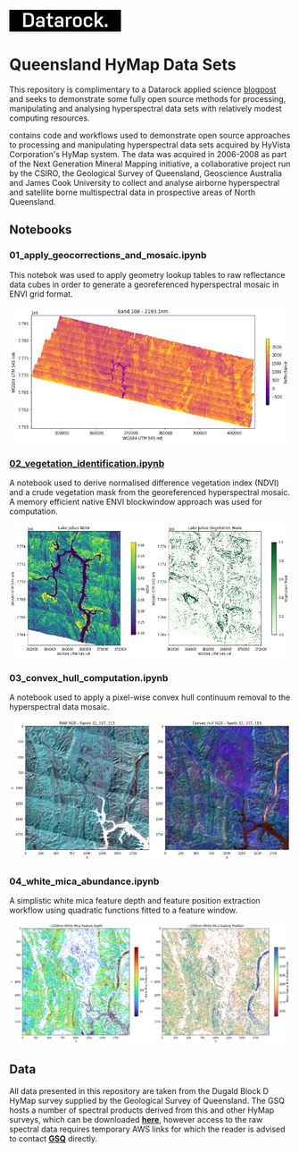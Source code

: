 ![Datarock](assets/datarock_logo_2_rect.jpeg)

# Queensland HyMap Data Sets

This repository is complimentary to a Datarock applied science [blogpost](link_to_blogpost) and seeks to demonstrate some fully open source methods for processing, manipulating and analysing hyperspectral data sets with relatively modest computing resources. 





 contains code and workflows used to demonstrate open source approaches to processing and manipulating hyperspectral data sets acquired by HyVista Corporation's HyMap system. The data was acquired in 2006-2008 as part of the Next Generation Mineral Mapping initiative, a collaborative project run by the CSIRO, the Geological Survey of Queensland, Geoscience Australia and James Cook University to collect and analyse airborne hyperspectral and satellite borne multispectral data in prospective areas of North Queensland.

## Notebooks

###  **01_apply_geocorrections_and_mosaic.ipynb**

This notebok was used to apply geometry lookup tables to raw reflectance data cubes in order to generate a georeferenced hyperspectral mosaic in ENVI grid format.

![01_convex_hull_computation.ipynb](assets/notebook_1_image.png)

###  [**02_vegetation_identification.ipynb**](notebooks/01_apply_geocorrections_and_mosaic.ipynb)

A notebook used to derive normalised difference vegetation index (NDVI) and a crude vegetation mask from the georeferenced hyperspectral mosaic. A memory efficient native ENVI blockwindow approach was used for computation.

![02_convex_hull_computation.ipynb](assets/notebook_2_image.png)

### **03_convex_hull_computation.ipynb**

A notebook used to apply a pixel-wise convex hull continuum removal to the hyperspectral data mosaic.

![03_convex_hull_computation.ipynb](assets/notebook_3_image.png)


### **04_white_mica_abundance.ipynb**

A simplistic white mica feature depth and feature position extraction workflow using quadratic functions fitted to a feature window.

![04_convex_hull_computation.ipynb](assets/notebook_4_image.png)

## Data

All data presented in this repository are taken from the Dugald Block D HyMap survey supplied by the Geological Survey of Queensland. The GSQ hosts a number of spectral products derived from this and other HyMap surveys, which can be downloaded [**here**](https://geoscience.data.qld.gov.au/data/dataset/?type=spectral), however access to the raw spectral data requires temporary AWS links for which the reader is advised to contact [**GSQ**](https://www.resources.qld.gov.au/?contact=gsq) directly. 